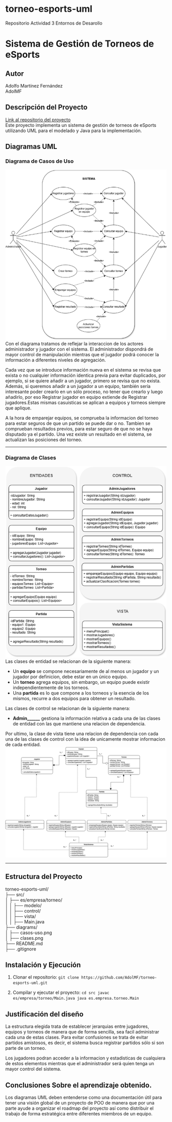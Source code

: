 # torneo-esports-uml
Repositorio Actividad 3 Entornos de Desarollo

# Sistema de Gestión de Torneos de eSports

## Autor
Adolfo Martínez Fernández  
AdolMF

## Descripción del Proyecto
[Link al repositorio del proyecto](https://github.com/AdolMF/torneo-esports-uml/)  
Este proyecto implementa un sistema de gestión de torneos de eSports utilizando UML para el modelado y Java para la implementación.

## Diagramas UML
### Diagrama de Casos de Uso
![Diagrama de casos de uso](diagrams/casos-uso.png)  
Con el diagrama tratamos de reflejar la interaccion de los actores administrador y jugador con el sistema.
El administrador dispondrá de mayor control de manipulación mientras que el jugador podrá conocer la información a diferentes niveles de agregación.  
  
Cada vez que se introduce información nueva en el sistema se revisa que exista o no cualquier información identica previa para evitar duplicados, por ejemplo, si se quiere añadir a un jugador, primero se revisa que no exista. Además, si queremos añadir a un jugador a un equipo, también sería interesante poder crearlo en un sólo proceso, no tener que crearlo y luego añadirlo, por eso Registrar jugador en equipo extiende de Registrar jugadores.Estas mismas casuisticas se aplican a equipos y torneos siempre que aplique.  
  
A la hora de emparejar equipos, se comprueba la informacion del torneo para estar seguros de que un partido se puede dar o no. Tambien se comprueban resultados previos, para estar seguro de que no se haya disputado ya el partido. Una vez existe un resultado en el sistema, se actualizan las posiciones del torneo.
_______________________________________________________________________________  

### Diagrama de Clases
![Diagrama de clases](diagrams/tipo_clases.png)  
Las clases de entidad se relacionan de la siguiente manera:  
- Un **equipo** se compone necesariamente de al menos un jugador y un jugador por definicion, debe estar en un único equipo.
- Un **torneo** agrega equipos, sin embargo, un equipo puede existir independientemente de los torneos.
- Una **partida** es lo que compone a los torneos y la esencia de los mismos, recurre a dos equipos para obtener un resultado.
  
Las clases de control se relacionan de la siguiente manera:  
- **Admin______** gestiona la información relativa a cada una de las clases de entidad con las que mantiene una relacion de dependencia.
  
Por ultimo, la clase de vista tiene una relacion de dependencia con cada una de las clases de control con la idea de unicamente mostrar informacion de cada entidad.
![Diagrama de clases](diagrams/clases.png)  
_______________________________________________________________________________  

## Estructura del Proyecto 
torneo-esports-uml/  
├── src/  
│ ├── es/empresa/torneo/  
│ │ ├── modelo/  
│ │ ├── control/  
│ │ ├── vista/  
│ │ ├── Main.java  
├── diagrams/  
│ ├── casos-uso.png  
│ ├── clases.png  
├── README.md  
├── .gitignore  

## Instalación y Ejecución
1. Clonar el repositorio:
`git clone https://github.com/AdolMF/torneo-esports-uml.git`

2. Compilar y ejecutar el proyecto:
`cd src javac es/empresa/torneo/Main.java java es.empresa.torneo.Main`

## Justificación del diseño 
La estructura elegida trata de establecer jerarquias entre jugadores, equipos y torneos de manera que de forma sencilla, sea facil administrar cada una de estas clases. Para evitar confusiones se trata de evitar partidos amistosos, es decir, el sistema busca registrar partidos sólo si son parte de un torneo.

Los jugadores podran acceder a la informacion y estadisticas de cualquiera de estos elementos mientras que el administrador será quien tenga un mayor control del sistema.

## Conclusiones Sobre el aprendizaje obtenido.
Los diagramas UML deben entenderse como una documentación útil para tener una visión global de un proyecto de POO de manera que por una parte ayude a organizar el roadmap del proyecto así como distribuir el trabajo de forma estratégica entre diferentes miembros de un equipo.
